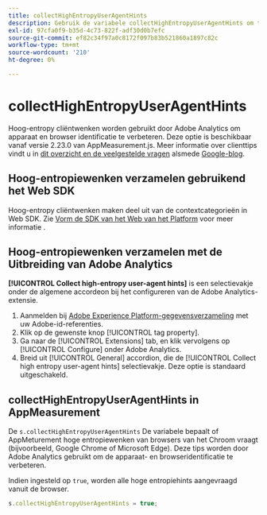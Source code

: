 ```yaml
---
title: collectHighEntropyUserAgentHints
description: Gebruik de variabele collectHighEntropyUserAgentHints om te bepalen of Adobe hoge entropiewenken bij Chromium browsers (bijvoorbeeld Google Chrome en Microsoft Edge) zal vragen.
exl-id: 97cfa0f9-b35d-4c73-822f-adf30d0b7efc
source-git-commit: ef82c34f97a0c8172f097b83b521860a1897c82c
workflow-type: tm+mt
source-wordcount: '210'
ht-degree: 0%

---
```


# collectHighEntropyUserAgentHints

Hoog-entropy cliëntwenken worden gebruikt door Adobe Analytics om apparaat en browser identificatie te verbeteren. Deze optie is beschikbaar vanaf versie 2.23.0 van AppMeasurement.js. Meer informatie over clienttips vindt u in [dit overzicht en de veelgestelde vragen](/help/technotes/client-hints.md) alsmede [Google-blog](https://web.dev/user-agent-client-hints/).

## Hoog-entropiewenken verzamelen gebruikend het Web SDK

Hoog-entropy cliëntwenken maken deel uit van de contextcategorieën in Web SDK. Zie [Vorm de SDK van het Web van het Platform](https://experienceleague.adobe.com/docs/experience-platform/edge/fundamentals/configuring-the-sdk.html) voor meer informatie .

## Hoog-entropiewenken verzamelen met de Uitbreiding van Adobe Analytics

**[!UICONTROL Collect high-entropy user-agent hints]** is een selectievakje onder de algemene accordeon bij het configureren van de Adobe Analytics-extensie.

1. Aanmelden bij [Adobe Experience Platform-gegevensverzameling](https://experience.adobe.com/#/@adobepm/data-collection) met uw Adobe-id-referenties.
1. Klik op de gewenste knop [!UICONTROL tag property].
1. Ga naar de [!UICONTROL Extensions] tab, en klik vervolgens op [!UICONTROL Configure] onder Adobe Analytics.
1. Breid uit [!UICONTROL General] accordion, die de [!UICONTROL Collect high entropy user-agent hints] selectievakje. Deze optie is standaard uitgeschakeld.

## collectHighEntropyUserAgentHints in AppMeasurement

De `s.collectHighEntropyUserAgentHints` De variabele bepaalt of AppMeturement hoge entropiewenken van browsers van het Chroom vraagt (bijvoorbeeld, Google Chrome of Microsoft Edge). Deze tips worden door Adobe Analytics gebruikt om de apparaat- en browseridentificatie te verbeteren.

Indien ingesteld op `true`, worden alle hoge entropiehints aangevraagd vanuit de browser.

```js
s.collectHighEntropyUserAgentHints = true;
```
